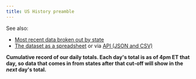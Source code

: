 ```yaml
---
title: US History preamble
---
```


See also:

- [Most recent data broken out by state](/data/)
- [The dataset as a spreadsheet](https://docs.google.com/spreadsheets/u/2/d/e/2PACX-1vRwAqp96T9sYYq2-i7Tj0pvTf6XVHjDSMIKBdZHXiCGGdNC0ypEU9NbngS8mxea55JuCFuua1MUeOj5/pubhtml) or via [API (JSON and CSV)](/api/)

**Cumulative record of our daily totals. Each day's total is as of 4pm ET that day, so data that comes in from states after that cut-off will show in the _next_ day's total.**
